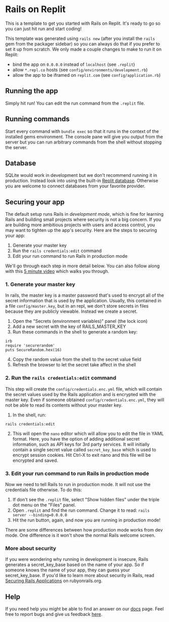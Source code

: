 # Rails on Replit
 
 
This is a template to get you started with Rails on Replit. It's ready to go so you can just hit run and start coding!

This template was generated using `rails new` (after you install the `rails` gem from the packager sidebar) so you can always do that if you prefer to set it up from scratch. We only made a couple changes to make to run it on Replit:

- bind the app on `0.0.0.0` instead of `localhost` (see `.replit`)
- allow `*.repl.co` hosts (see `config/environments/development.rb`)
- allow the app to be iframed on `replit.com` (see `config/application.rb`)

## Running the app

Simply hit run! You can edit the run command from the `.replit` file.

## Running commands

Start every command with `bundle exec` so that it runs in the context of the installed gems environment. The console pane will give you output from the server but you can run arbitrary commands from the shell without stopping the server.

## Database

SQLite would work in development but we don't recommend running it in production. Instead look into using the built-in [Replit database](http://docs.replit.com/misc/database). Otherwise you are welcome to connect databases from your favorite provider. 

## Securing your app

The default setup runs Rails in *development mode*, which is fine for learning
Rails and building small projects where security is not a big concern.
If you are building more ambitious projects with users and access control, 
you may want to tighten up the app's security. Here are the steps to securing your app:

1. Generate your master key
2. Run the `rails credentials:edit` command
3. Edit your run command to run Rails in production mode

We'll go through each step in more detail below. You can also
follow along with this [5 minute video](https://www.loom.com/share/e17ccdb58249402b95b458e6c6bedb5d) which walks you through.

### 1. Generate your master key

In rails, the master key is a master password that's used to encrypt all of the secret information
that is used by the application. Usually, this contained in a file `config/master.key`,
but in an repl, we don't store secrets in files because they are publicly viewable. Instead
we create a secret.

1. Open the "Secrets (environment variables)" panel (the lock icon)
2. Add a new secret with the key of RAILS_MASTER_KEY
3. Run these commands in the shell to generate a random key:
```
irb
require 'securerandom'
puts SecureRandom.hex(16)
```
4. Copy the random value from the shell to the secret value field
5. Refresh the browser to let the secret take affect in the shell

### 2. Run the `rails credentials:edit` command

This step will create the `config/credentials.enc.yml` file, which will contain the secret
values used by the Rails application and is encrypted with the master key. Even if someone
obtained `config/credentials.enc.yml`, they will not be able to read its contents without
your master key.

1. In the shell, run:

```
rails credentials:edit
```

2. This will open the `nano` editor which will allow you to edit the file in YAML format.
Here, you have the option of adding additional secret information, such as API keys for 3rd
party services. It will initially contain a single secret value called `secret_key_base`
which is used to encrypt session cookies. Hit Ctrl-X to exit nano and this file will be
encrypted and saved.

### 3. Edit your run command to run Rails in production mode

Now we need to tell Rails to run in production mode.
It will not use the credentials file otherwise. To do this:

1. If don't see the `.replit` file, select "Show hidden files"
under the triple dot menu on the "Files" panel.
2. Open `.replit` and find the run command. Change it to read:
`rails server --binding=0.0.0.0`
3. Hit the run button, again, and now you are running in production mode!

There are some differences between how production mode works from
dev mode. One difference is it won't show the normal Rails
welcome screen.

### More about security

If you were wondering why running in development is insecure, Rails generates
a secret_key_base based on the name of your app. So if someone knows the name of
your app, they can guess your secret_key_base.
If you'd like to learn more about security in Rails, read
[Securing Rails Applications](https://guides.rubyonrails.org/security.html) on rubyonrails.org.

## Help

If you need help you might be able to find an answer on our [docs](https://docs.replit.com) page. Feel free to report bugs and give us feedback [here](https://replit.com/support).